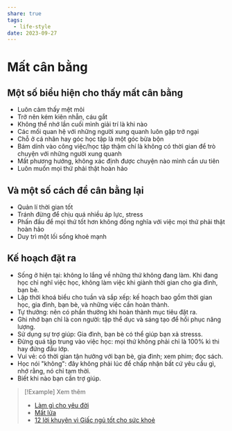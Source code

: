 ```yaml
---
share: true
tags:
  - life-style
date: 2023-09-27
---
```


# Mất cân bằng
## Một số biểu hiện cho thấy mất cân bằng

- Luôn cảm thấy mệt mỏi
- Trở nên kém kiên nhẫn, cáu gắt
- Không thể nhớ lần cuối mình giải trí là khi nào
- Các mối quan hệ với những người xung quanh luôn gặp trở ngại
- Chỗ ở cá nhân hay góc học tập là một góc bừa bộn
- Bám dính vào công việc/học tập thậm chí là không có thời gian để trò chuyện với những người xung quanh
- Mất phương hướng, không xác định được chuyện nào mình cần ưu tiên
- Luôn muốn mọi thứ phải thật hoàn hảo

## Và một số cách để cân bằng lại

- Quản lí thời gian tốt
- Tránh đừng để chịu quá nhiều áp lực, stress
- Phấn đấu để mọi thứ tốt hơn không đồng nghĩa với việc mọi thứ phải thật hoàn hảo
- Duy trì một lối sống khoẻ mạnh

## Kế hoạch đặt ra

- Sống ở hiện tại: không lo lắng về những thứ không đang làm. Khi đang học chỉ nghĩ việc học, không làm việc khi giành thời gian cho gia đình, bạn bè.
- Lập thời khoá biểu cho tuần và sắp xếp: kế hoạch bao gồm thời gian học, gia đình, bạn bè, và những việc cần hoàn thành.
- Tự thưởng: nên có phần thưởng khi hoàn thành mục tiêu đặt ra.
- Ghi nhớ bạn chỉ là con người: tập thể dục và sáng tạo để hồi phục năng lượng.
- Sử dụng sự trợ giúp: Gia đình, bạn bè có thể giúp bạn xả stresss.
- Đừng quá tập trung vào việc học: mọi thứ không phải chỉ là 100% kì thi hay đứng đầu lớp.
- Vui vẻ: có thời gian tận hưởng với bạn bè, gia đình; xem phim; đọc sách.
- Học nói "không": đây không phải lúc để chấp nhận bất cứ yêu cầu gì, nhớ rằng, nó chỉ tạm thời.
- Biết khi nào bạn cần trợ giúp.


> [!Example] Xem thêm
> - [Làm gì cho yêu đời](./L%C3%A0m%20g%C3%AC%20cho%20y%C3%AAu%20%C4%91%E1%BB%9Di.md)
> - [Mất lửa](./M%E1%BA%A5t%20l%E1%BB%ADa.md)
> - [12 lời khuyên vì Giấc ngủ tốt cho sức khoẻ](./12%20l%E1%BB%9Di%20khuy%C3%AAn%20v%C3%AC%20Gi%E1%BA%A5c%20ng%E1%BB%A7%20t%E1%BB%91t%20cho%20s%E1%BB%A9c%20kho%E1%BA%BB.md)
